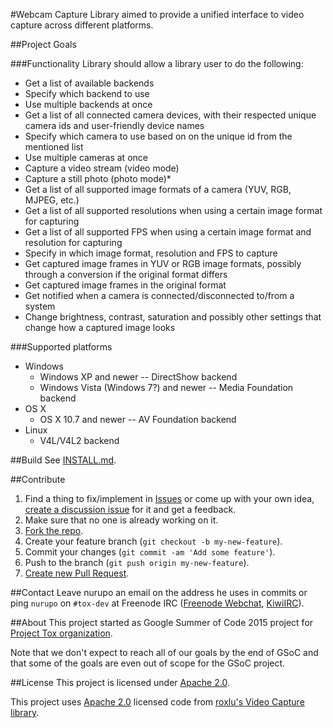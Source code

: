 #Webcam Capture
Library aimed to provide a unified interface to video capture across different platforms.

##Project Goals

###Functionality
Library should allow a library user to do the following:

- Get a list of available backends
- Specify which backend to use
- Use multiple backends at once
- Get a list of all connected camera devices, with their respected unique camera ids and user-friendly device names
- Specify which camera to use based on on the unique id from the mentioned list
- Use multiple cameras at once
- Capture a video stream (video mode)
- Capture a still photo (photo mode)*
- Get a list of all supported image formats of a camera (YUV, RGB, MJPEG, etc.)
- Get a list of all supported resolutions when using a certain image format for capturing
- Get a list of all supported FPS when using a certain image format and resolution for capturing
- Specify in which image format, resolution and FPS to capture
- Get captured image frames in YUV or RGB image formats, possibly through a conversion if the original format differs
- Get captured image frames in the original format
- Get notified when a camera is connected/disconnected to/from a system
- Change brightness, contrast, saturation and possibly other settings that change how a captured image looks

###Supported platforms
- Windows
  - Windows XP and newer -- DirectShow backend
  - Windows Vista (Windows 7?) and newer -- Media Foundation backend
- OS X
  - OS X 10.7 and newer -- AV Foundation backend
- Linux
  - V4L/V4L2 backend

##Build
See [INSTALL.md](INSTALL.md).

##Contribute
1. Find a thing to fix/implement in [Issues](issues?direction=desc&sort=created&state=open) or come up with your own idea, [create a discussion issue](issues/new) for it and get a feedback.
2. Make sure that no one is already working on it.
3. [Fork the repo](https://help.github.com/articles/fork-a-repo).
4. Create your feature branch (`git checkout -b my-new-feature`).
5. Commit your changes (`git commit -am 'Add some feature'`).
6. Push to the branch (`git push origin my-new-feature`).
7. [Create new Pull Request](https://help.github.com/articles/using-pull-requests).

##Contact
Leave nurupo an email on the address he uses in commits or ping `nurupo` on `#tox-dev` at Freenode IRC ([Freenode Webchat](https://webchat.freenode.net/?channels=#tox-dev), [KiwiIRC](https://kiwiirc.com/client/chat.freenode.net/?theme=basic#tox-dev)).

##About
This project started as Google Summer of Code 2015 project for [Project Tox organization](https://www.google-melange.com/gsoc/org2/google/gsoc2015/tox).

Note that we don't expect to reach all of our goals by the end of GSoC and that some of the goals are even out of scope for the GSoC project.

##License
This project is licensed under [Apache 2.0](LICENSE).

This project uses [Apache 2.0](http://www.apache.org/licenses/LICENSE-2.0) licensed code from [roxlu's Video Capture library](https://github.com/roxlu/video_capture).